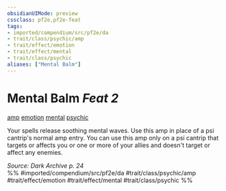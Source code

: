 ```yaml
---
obsidianUIMode: preview
cssclass: pf2e,pf2e-feat
tags:
- imported/compendium/src/pf2e/da
- trait/class/psychic/amp
- trait/effect/emotion
- trait/effect/mental
- trait/class/psychic
aliases: ["Mental Balm"]
---
```

# Mental Balm  *Feat 2*  
[amp](amp-da.md)  [emotion](emotion.md)  [mental](mental.md)  [psychic](rules/traits/psychic-da.md)  


Your spells release soothing mental waves. Use this amp in place of a psi cantrip's normal amp entry. You can use this amp only on a psi cantrip that targets or affects you or one or more of your allies and doesn't target or affect any enemies.

*Source: Dark Archive p. 24*  
%% #imported/compendium/src/pf2e/da #trait/class/psychic/amp #trait/effect/emotion #trait/effect/mental #trait/class/psychic %%